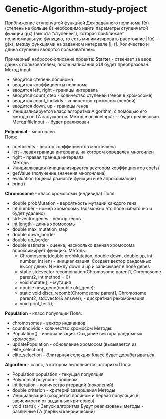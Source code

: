 # Genetic-Algorithm-study-project
Приближение ступенчатой функцией
Для заданного полинома f(x) (степень не больше 8) необходимо найти параметры ступенчатой функции g(x) (высота “ступеней”), которая приближает полиномиальную функцию, то есть минимизировать расстояние |f(x) - g(x)| между функциями на заданном интервале [l, r]. Количество и длина ступеней вводятся пользователем.

Примерный набросок-описание проекта:
**Starter** - отвечает за ввод данных пользователем, после написания GUI будет преобразован.\
Метод input:
 - вводится степень полинома
 - вводится коэффициенты полинома
 - вводятся left, right - границы интервала 
 - вводится count_ctep -  количество ступеней (генов в хромосоме)
 - вводится count_individs - количество хромосом (особей)
 - вводится down, up - границы генов
 - Инициализируется класс алгоритма Algorithm, с помощью его метода он ГА запускается
 Метод machineInput:
 -- будет реализован
 Метод fileInput
 -- будет реализован
   
**Polynimial** - многочлен\
Поля:
  - coeficients - вектор коэффициентов многочлена
  - left - левая граница интервала, на котором определён многочлен
  - right - правая граница интервала\
Методы:
  - Инициализация (инициализируется вектором коэффициентов coefs)
  - getValue (получение значения многочлена)
  - evaluation (оценка разности функции и её апроксимации)
  - print()

**Chromosome** - класс хромосомы (индивида)
  Поля:
- double probMutation - вероятность мутации каждого гена
- int number - номер хромосомы (возможно это поле избыточно и будет удалено)
- std::vector<double> genes - вектор генов
- int length - длина хромосомы
- double max_mutation_step
- double down_border
- double up_border
- double estimate - оценка, наскоолько данная хромосома апроксимирует функцию.
  Методы:
  - Chromosome(double probMutation, double down, double up, int number, int len) - инициализация. Создает вектор рандомных высот длины N между down и up и записывает в поле genes
  - static std::vector<Chromosome> recombination(Chromosome parent1, Chromosome parent2, int method = 0)
  - void mutate(); - мутация
  - double new_gene(double old_gene);
  - static void discr_recomb(Chromosome parent1, Chromosome parent2, std::vector<Chromosome>& answer); - дискретная рекомбинация
  - void print_test();

**Population** - класс популяции
  Поля:
 - chromosomes - вектор индивидов.
 - countIndivids - количество хромосом
  Методы:
- Population() - инициализация. Создание вектора рандомных хромосом.
- updatePopulation - обновление хромосом (вызывается из elite_selection)
- elite_selection - Элитарная селекция
  Класс будет дорабатываться.

**Algorithm** - класс, в котором выполняется алгоритм 
  Поля:
- Population population - текущая популяция
- Polynomial polynom - полином
- int iteration - количество итераций (поколений)
- double criterion - критерий завершения 
  Методы
- Инициализация (создается полином и первая популяция в зависимости от выданных критериев)
- void start(); - Запуск алгоритма
  Будут реализованы методы - различные ГА (первым канонический)



